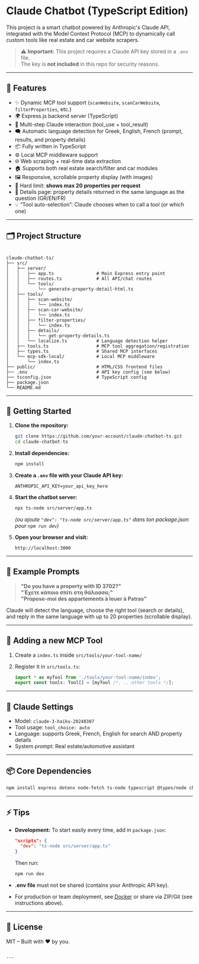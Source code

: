 
# Claude Chatbot (TypeScript Edition)

This project is a smart chatbot powered by Anthropic's Claude API, integrated with the Model Context Protocol (MCP) to dynamically call custom tools like real estate and car website scrapers.

> ⚠️ **Important:** This project requires a Claude API key stored in a `.env` file.  
> The key is **not included** in this repo for security reasons.

---

## 🔧 Features

- ✨ Dynamic MCP tool support (`scanWebsite`, `scanCarWebsite`, `filterProperties`, etc.)
- 🌍 Express.js backend server (TypeScript)
- 🧠 Multi-step Claude interaction (tool_use + tool_result)
- 🗨️ Automatic language detection for Greek, English, French (prompt, results, and property details)
- 📦 Fully written in TypeScript
- ⚙️ Local MCP middleware support
- 🌐 Web scraping + real-time data extraction
- 🏠 Supports both real estate search/filter and car modules
- 🖼️ Responsive, scrollable property display (with images)
- 🚦 Hard limit: **shows max 20 properties per request**
- 📃 Details page: property details returned in the same language as the question (GR/EN/FR)
- 💡 “Tool auto-selection”: Claude chooses when to call a tool (or which one)

---

## 🗂️ Project Structure

```

claude-chatbot-ts/
├── src/
│   ├── server/
│   │   ├── app.ts                # Main Express entry point
│   │   ├── routes.ts             # All API/chat routes
│   │   └── tools/
│   │       └── generate-property-detail-html.ts
│   ├── tools/
│   │   ├── scan-website/
│   │   │   └── index.ts
│   │   ├── scan-car-website/
│   │   │   └── index.ts
│   │   ├── filter-properties/
│   │   │   └── index.ts
│   │   ├── details/
│   │   │   └── get-property-details.ts
│   │   └── localize.ts           # Language detection helper
│   ├── tools.ts                  # MCP tool aggregation/registration
│   ├── types.ts                  # Shared MCP interfaces
│   └── mcp-sdk-local/            # Local MCP middleware
│       └── index.ts
├── public/                       # HTML/CSS frontend files
├── .env                          # API key config (see below)
├── tsconfig.json                 # TypeScript config
├── package.json
└── README.md

````

---

## 🚀 Getting Started

1. **Clone the repository:**

    ```bash
    git clone https://github.com/your-account/claude-chatbot-ts.git
    cd claude-chatbot-ts
    ```

2. **Install dependencies:**

    ```bash
    npm install
    ```

3. **Create a `.env` file with your Claude API key:**

    ```
    ANTHROPIC_API_KEY=your_api_key_here
    ```

4. **Start the chatbot server:**

    ```bash
    npx ts-node src/server/app.ts
    ```

    _(ou ajoute `"dev": "ts-node src/server/app.ts"` dans ton package.json pour `npm run dev`)_

5. **Open your browser and visit:**
    ```
    http://localhost:3000
    ```

---

## 🧪 Example Prompts

> **"Do you have a property with ID 3702?"**  
> **"Έχετε κάποιο σπίτι στη θάλασσα;"**  
> **"Propose-moi des appartements à louer à Patras"**

Claude will detect the language, choose the right tool (search or details), and reply in the same language with up to 20 properties (scrollable display).

---

## 🧩 Adding a new MCP Tool

1. Create a `index.ts` inside `src/tools/your-tool-name/`
2. Register it in `src/tools.ts`:

    ```ts
    import * as myTool from './tools/your-tool-name/index';
    export const tools: Tool[] = [myTool /*, ...other tools */];
    ```

---

## 🧠 Claude Settings

- Model: `claude-3-haiku-20240307`
- Tool usage: `tool_choice: auto`
- Language: supports Greek, French, English for search AND property details
- System prompt: Real estate/automotive assistant

---

## 📦 Core Dependencies

```bash
npm install express dotenv node-fetch ts-node typescript @types/node cheerio
````

---

## ⚡️ Tips

* **Development:**
  To start easily every time, add in `package.json`:

  ```json
  "scripts": {
    "dev": "ts-node src/server/app.ts"
  }
  ```

  Then run:

  ```bash
  npm run dev
  ```

* **.env file** must not be shared (contains your Anthropic API key).

* For production or team deployment, see [Docker](https://docs.docker.com/) or share via ZIP/Git (see instructions above).

---

## 📜 License

MIT – Built with ❤️ by you.

```

---

